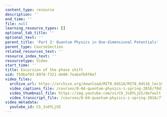```yaml
---
content_type: resource
description: ''
end_time: ''
file: null
learning_resource_types: []
optional_tab_title: ''
optional_text: ''
parent_title: 'Part 2: Quantum Physics in One-dimensional Potentials'
parent_type: CourseSection
related_resources_text: ''
resource_index_text: ''
resourcetype: Video
start_time: ''
title: Excursion of the phase shift
uid: f59baf03-8978-f321-de00-7eabafb9f0e7
video_files:
  archive_url: https://archive.org/download/MIT8.04S16/MIT8_04S16_lec18_s3_300k.mp4
  video_captions_file: /courses/8-04-quantum-physics-i-spring-2016/f0d3befd99c35516ad8096e99f066b87_Cb_3sOYLjUI.vtt
  video_thumbnail_file: https://img.youtube.com/vi/Cb_3sOYLjUI/default.jpg
  video_transcript_file: /courses/8-04-quantum-physics-i-spring-2016/77f0e32763e0d2e264138f91de958900_Cb_3sOYLjUI.pdf
video_metadata:
  youtube_id: Cb_3sOYLjUI
---
```

